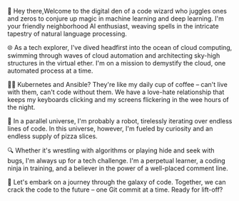 
👋 Hey there,Welcome to the digital den of a code wizard who juggles ones and zeros to conjure up magic in machine learning and deep learning. I'm your friendly neighborhood AI enthusiast, weaving spells in the intricate tapestry of natural language processing.

🌐 As a tech explorer, I've dived headfirst into the ocean of cloud computing, swimming through waves of cloud automation and architecting sky-high structures in the virtual ether. I'm on a mission to demystify the cloud, one automated process at a time.

💙💔 Kubernetes and Ansible? They're like my daily cup of coffee – can't live with them, can't code without them. We have a love-hate relationship that keeps my keyboards clicking and my screens flickering in the wee hours of the night.

🤖 In a parallel universe, I'm probably a robot, tirelessly iterating over endless lines of code. In this universe, however, I'm fueled by curiosity and an endless supply of pizza slices.

🔍 Whether it's wrestling with algorithms or playing hide and seek with bugs, I'm always up for a tech challenge. I'm a perpetual learner, a coding ninja in training, and a believer in the power of a well-placed comment line.

🤝 Let's embark on a journey through the galaxy of code. Together, we can crack the code to the future – one Git commit at a time. Ready for lift-off?



<!---
Prabhudatta3004/Prabhudatta3004 is a ✨ special ✨ repository because its `README.md` (this file) appears on your GitHub profile.
You can click the Preview link to take a look at your changes.
--->
